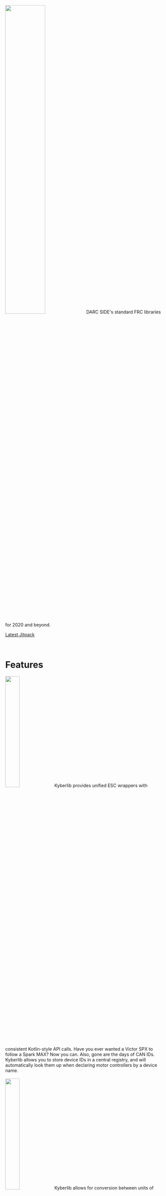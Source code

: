 <img width="50%" src="https://6502.team/img/external/kyber-dark.png">
DARC SIDE's standard FRC libraries for 2020 and beyond.

[Latest Jitpack](https://jitpack.io/#DurhamAcademy/kyberlib/master-SNAPSHOT)

<br>

# Features

<img width="30%" src="https://6502.team/img/external/speedcontrol.png">
Kyberlib provides unified ESC wrappers with consistent Kotlin-style API calls. Have you ever wanted a Victor SPX to follow a Spark MAX? Now you can. Also, gone are the days of CAN IDs. Kyberlib allows you to store device IDs in a central registry, and will automatically look them up when declaring motor controllers by a device name.
<br><br>
<img width="30%" src="https://6502.team/img/external/unitconversion.png">
Kyberlib allows for conversion between units of distance, angle, velocity, and more. All without messy function calls. For example, 4.feet.inches => 48. It also includes some useful operators, like finding the shortest route between two angles.
<br><br>
<img width="30%" src="https://6502.team/img/external/diagnostics.png">
Your team has made it to the last tiebreaker match of finals, but when the match begins you realize that a cable for your intake wasn't plugged back in after some routine maintenance, rendering your robot unusable. With Kyberlib's diagnostic tools, you can write automated tests for mechanisms that can be executed in queue before each and every match to prevent this very scenario. It's like unit testing, but for actual hardware. The diagnostic framework is built on WPILib's command-based architecture, so writing them is already familiar.

## More coming soon, including
- Limelight wrapper
- Automatic WPILib motion profile regeneration
- LED animation profiles using the new AddressableLED class
